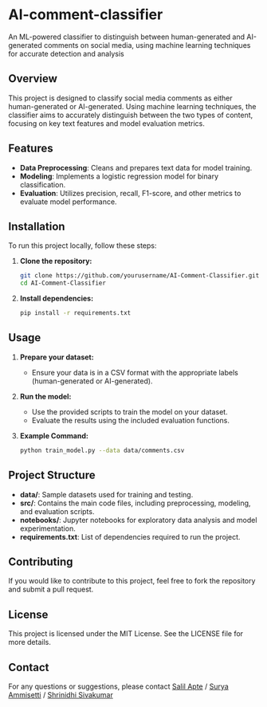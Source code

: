 # AI-comment-classifier
An ML-powered classifier to distinguish between human-generated and AI-generated comments on social media, using machine learning techniques for accurate detection and analysis

## Overview
This project is designed to classify social media comments as either human-generated or AI-generated. Using machine learning techniques, the classifier aims to accurately distinguish between the two types of content, focusing on key text features and model evaluation metrics.

## Features
- **Data Preprocessing**: Cleans and prepares text data for model training.
- **Modeling**: Implements a logistic regression model for binary classification.
- **Evaluation**: Utilizes precision, recall, F1-score, and other metrics to evaluate model performance.

## Installation
To run this project locally, follow these steps:

1. **Clone the repository:**
   ```bash
   git clone https://github.com/yourusername/AI-Comment-Classifier.git
   cd AI-Comment-Classifier
   ```

2. **Install dependencies:**
   ```bash
   pip install -r requirements.txt
   ```

## Usage
1. **Prepare your dataset:** 
   - Ensure your data is in a CSV format with the appropriate labels (human-generated or AI-generated).

2. **Run the model:**
   - Use the provided scripts to train the model on your dataset.
   - Evaluate the results using the included evaluation functions.

3. **Example Command:**
   ```bash
   python train_model.py --data data/comments.csv
   ```

## Project Structure
- **data/**: Sample datasets used for training and testing.
- **src/**: Contains the main code files, including preprocessing, modeling, and evaluation scripts.
- **notebooks/**: Jupyter notebooks for exploratory data analysis and model experimentation.
- **requirements.txt**: List of dependencies required to run the project.

## Contributing
If you would like to contribute to this project, feel free to fork the repository and submit a pull request.

## License
This project is licensed under the MIT License. See the LICENSE file for more details.

## Contact
For any questions or suggestions, please contact [Salil Apte](mailto:salil.apte99!gmail.com) / [Surya Ammisetti](sammisetti1@student.gsu.edu) / [Shrinidhi Sivakumar](ssivakumar5@student.gsu.edu)
